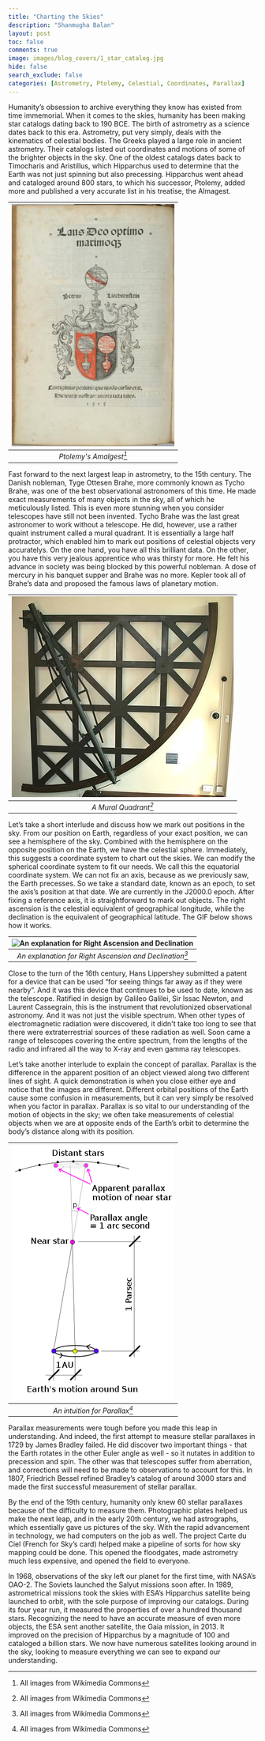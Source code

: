 ```yaml
---
title: "Charting the Skies"
description: "Shanmugha Balan"
layout: post
toc: false
comments: true
image: images/blog_covers/1_star_catalog.jpg
hide: false
search_exclude: false
categories: [Astrometry, Ptolemy, Celestial, Coordinates, Parallax]
---
```


Humanity’s obsession to archive everything they know has existed from time immemorial. When it comes to the skies, humanity has been making star catalogs dating back to 190 BCE. The birth of astrometry as a science dates back to this era. Astrometry, put very simply, deals with the kinematics of celestial bodies. The Greeks played a large role in ancient astrometry. Their catalogs listed out coordinates and motions of some of the brighter objects in the sky. One of the oldest catalogs dates back to Timocharis and Aristillus, which Hipparchus used to determine that the Earth was not just spinning but also precessing. Hipparchus went ahead and cataloged around 800 stars, to which his successor, Ptolemy, added more and published a very accurate list in his treatise, the Almagest.

|![Ptolemy's Amalgest](https://raw.githubusercontent.com/TRAC-BITS-PILANI/blog/master/assets/blog/1_astrometry/ptolemy.png) | 
|:--:| 
| *Ptolemy's Amalgest[^1]* |

Fast forward to the next largest leap in astrometry, to the 15th century. The Danish nobleman, Tyge Ottesen Brahe, more commonly known as Tycho Brahe, was one of the best observational astronomers of this time. He made exact measurements of many objects in the sky, all of which he meticulously listed. This is even more stunning when you consider telescopes have still not been invented. Tycho Brahe was the last great astronomer to work without a telescope. He did, however, use a rather quaint instrument called a mural quadrant. It is essentially a large half protractor, which enabled him to mark out positions of celestial objects very accuratelys. On the one hand, you have all this brilliant data. On the other, you have this very jealous apprentice who was thirsty for more. He felt his advance in society was being blocked by this powerful nobleman. A dose of mercury in his banquet supper and Brahe was no more. Kepler took all of Brahe’s data and proposed the famous laws of planetary motion.

|![A Mural Quadrant](https://raw.githubusercontent.com/TRAC-BITS-PILANI/blog/master/assets/blog/1_astrometry/quadrant.png) | 
|:--:| 
| *A Mural Quadrant[^1]* |

Let’s take a short interlude and discuss how we mark out positions in the sky. From our position on Earth, regardless of your exact position, we can see a hemisphere of the sky. Combined with the hemisphere on the opposite position on the Earth, we have the celestial sphere. Immediately, this suggests a coordinate system to chart out the skies. We can modify the spherical coordinate system to fit our needs. We call this the equatorial coordinate system. We can not fix an axis, because as we previously saw, the Earth precesses. So we take a standard date, known as an epoch, to set the axis’s position at that date. We are currently in the J2000.0 epoch. After fixing a reference axis, it is straightforward to mark out objects. The right ascension is the celestial equivalent of geographical longitude, while the declination is the equivalent of geographical latitude. The GIF below shows how it works.

|![An explanation for Right Ascension and Declination](https://upload.wikimedia.org/wikipedia/commons/6/66/Ra_and_dec_demo_animation_small.gif)|
|:--:| 
| *An explanation for Right Ascension and Declination[^1]* |

Close to the turn of the 16th century, Hans Lippershey submitted a patent for a device that can be used “for seeing things far away as if they were nearby”. And it was this device that continues to be used to date, known as the telescope. Ratified in design by Galileo Galilei, Sir Issac Newton, and Laurent Cassegrain, this is the instrument that revolutionized observational astronomy. And it was not just the visible spectrum. When other types of electromagnetic radiation were discovered, it didn't take too long to see that there were extraterrestrial sources of these radiation as well. Soon came a range of telescopes covering the entire spectrum, from the lengths of the radio and infrared all the way to X-ray and even gamma ray telescopes.

Let’s take another interlude to explain the concept of parallax. Parallax is the difference in the apparent position of an object viewed along two different lines of sight. A quick demonstration is when you close either eye and notice that the images are different. Different orbital positions of the Earth cause some confusion in measurements, but it can very simply be resolved when you factor in parallax. Parallax is so vital to our understanding of the motion of objects in the sky; we often take measurements of celestial objects when we are at opposite ends of the Earth’s orbit to determine the body’s distance along with its position.

|![An intuition for Parallax](https://raw.githubusercontent.com/TRAC-BITS-PILANI/blog/master/assets/blog/1_astrometry/parallax.png) | 
|:--:| 
| *An intuition for Parallax[^1]* |

Parallax measurements were tough before you made this leap in understanding. And indeed, the first attempt to measure stellar parallaxes in 1729 by James Bradley failed. He did discover two important things - that the Earth rotates in the other Euler angle as well - so it nutates in addition to precession and spin. The other was that telescopes suffer from aberration, and corrections will need to be made to observations to account for this. In 1807, Friedrich Bessel refined Bradley’s catalog of around 3000 stars and made the first successful measurement of stellar parallax.

By the end of the 19th century, humanity only knew 60 stellar parallaxes because of the difficulty to measure them. Photographic plates helped us make the next leap, and in the early 20th century, we had astrographs, which essentially gave us pictures of the sky. With the rapid advancement in technology, we had computers on the job as well. The project Carte du Ciel (French for Sky’s card) helped make a pipeline of sorts for how sky mapping could be done. This opened the floodgates, made astrometry much less expensive, and opened the field to everyone.

In 1968, observations of the sky left our planet for the first time, with NASA’s OAO-2. The Soviets launched the Salyut missions soon after. In 1989, astrometrical missions took the skies with ESA’s Hipparchus satellite being launched to orbit, with the sole purpose of improving our catalogs. During its four year run, it measured the properties of over a hundred thousand stars. Recognizing the need to have an accurate measure of even more objects, the ESA sent another satellite, the Gaia mission, in 2013. It improved on the precision of Hipparchus by a magnitude of 100 and cataloged a billion stars. We now have numerous satellites looking around in the sky, looking to measure everything we can see to expand our understanding.  

[^1]: All images from Wikimedia Commons

